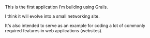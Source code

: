 This is the first application I'm building using Grails.

I think it will evolve into a small networking site.

It's also intended to serve as an example for coding a lot of commonly required features in web applications (websites).

